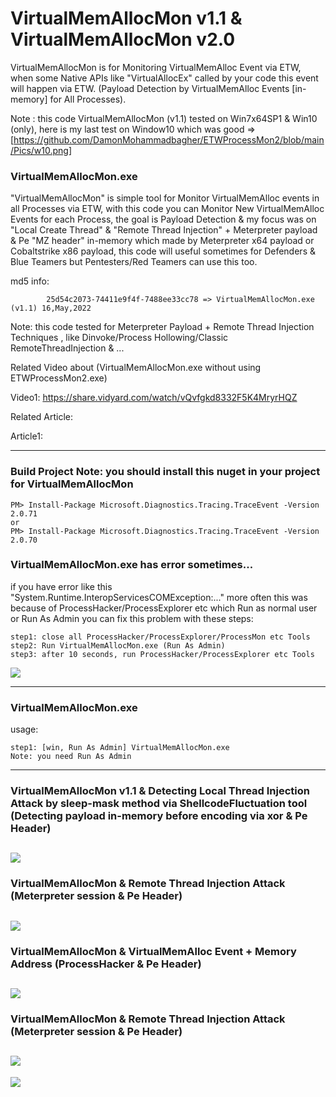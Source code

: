 # VirtualMemAllocMon v1.1 & VirtualMemAllocMon v2.0
VirtualMemAllocMon is for Monitoring VirtualMemAlloc Event via ETW, when some Native APIs like "VirtualAllocEx" called by your code this event will happen via ETW. (Payload Detection by VirtualMemAlloc Events [in-memory] for All Processes).

Note : this code VirtualMemAllocMon (v1.1) tested on Win7x64SP1 & Win10 (only), here is my last test on Window10 which was good => [https://github.com/DamonMohammadbagher/ETWProcessMon2/blob/main/Pics/w10.png]

### VirtualMemAllocMon.exe
"VirtualMemAllocMon" is simple tool for Monitor VirtualMemAlloc events in all Processes via ETW, with this code you can Monitor New VirtualMemAlloc Events for each Process, the goal is Payload Detection & my focus was on "Local Create Thread" & "Remote Thread Injection" + Meterpreter payload & Pe "MZ header" in-memory which made by Meterpreter x64 payload or Cobaltstrike x86 payload, this code will useful sometimes for Defenders & Blue Teamers but Pentesters/Red Teamers can use this too.

md5 info:
             
            25d54c2073-74411e9f4f-7488ee33cc78 => VirtualMemAllocMon.exe (v1.1) 16,May,2022


Note: this code tested for Meterpreter Payload + Remote Thread Injection Techniques , like Dinvoke/Process Hollowing/Classic RemoteThreadInjection & ... 

Related Video about (VirtualMemAllocMon.exe without using ETWProcessMon2.exe)

Video1: https://share.vidyard.com/watch/vQvfgkd8332F5K4MryrHQZ

Related Article:

Article1:

------

### Build Project Note: you should install this nuget in your project for VirtualMemAllocMon
            
    PM> Install-Package Microsoft.Diagnostics.Tracing.TraceEvent -Version 2.0.71           
    or
    PM> Install-Package Microsoft.Diagnostics.Tracing.TraceEvent -Version 2.0.70


### VirtualMemAllocMon.exe has error sometimes...
if you have error like this "System.Runtime.InteropServicesCOMException:..." more often this was because of ProcessHacker/ProcessExplorer etc which Run as normal user or Run As Admin you can fix this problem with these steps:

    step1: close all ProcessHacker/ProcessExplorer/ProcessMon etc Tools
    step2: Run VirtualMemAllocMon.exe (Run As Admin)
    step3: after 10 seconds, run ProcessHacker/ProcessExplorer etc Tools

   ![](https://github.com/DamonMohammadbagher/ETWProcessMon2/blob/main/VirtualMemAllocMon/Pics/err.png)

------

### VirtualMemAllocMon.exe

 usage:  
    
    step1: [win, Run As Admin] VirtualMemAllocMon.exe  
    Note: you need Run As Admin
 
    
----------
 ### VirtualMemAllocMon v1.1 & Detecting Local Thread Injection Attack by sleep-mask method via ShellcodeFluctuation tool (Detecting payload in-memory before encoding via xor & Pe Header)  
   ![](https://github.com/DamonMohammadbagher/ETWProcessMon2/blob/main/VirtualMemAllocMon/Pics/Sleepmask4x.png)
   -------------
 ### VirtualMemAllocMon & Remote Thread Injection Attack (Meterpreter session & Pe Header)  
   ![](https://github.com/DamonMohammadbagher/ETWProcessMon2/blob/main/VirtualMemAllocMon/Pics/3.png)
   -------------
   
 ### VirtualMemAllocMon & VirtualMemAlloc Event + Memory Address (ProcessHacker & Pe Header) 
   ![](https://github.com/DamonMohammadbagher/ETWProcessMon2/blob/main/VirtualMemAllocMon/Pics/1.png)
   -------------
   
 ### VirtualMemAllocMon & Remote Thread Injection Attack (Meterpreter session & Pe Header) 
   ![](https://github.com/DamonMohammadbagher/ETWProcessMon2/blob/main/VirtualMemAllocMon/Pics/2.png)
   -------------



<p><a href="https://hits.seeyoufarm.com"><img src="https://hits.seeyoufarm.com/api/count/incr/badge.svg?url=https://github.com/DamonMohammadbagher/ETWProcessMon2/VirtualMemAllocMon"/></a></p>

